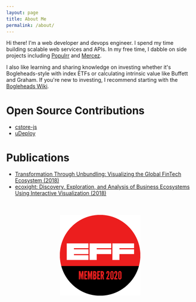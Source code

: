```yaml
---
layout: page
title: About Me
permalink: /about/
---
```

Hi there! I'm a web developer and devops engineer. I spend my time building scalable web services and APIs. In my free time, I dabble on side projects including [Populrr](https://populrr.com/) and [Mercez](https://millionmilesecrets.com/guides/easily-find-credit-card-currency-conversion-rates-with-mercez-app/).

I also like learning and sharing knowledge on investing whether it's Bogleheads-style with index ETFs or calculating intrinsic value like Buffett and Graham. If you're new to investing, I recommend starting with the [Bogleheads Wiki](https://www.bogleheads.org/wiki/Getting_started).

# Open Source Contributions

- [cstore-js](https://github.com/shivpatel/cstore-js)
- [uDeploy](https://github.com/turnerlabs/udeploy)

# Publications

- [Transformation Through Unbundling: Visualizing the Global FinTech Ecosystem (2018)](https://dl.acm.org/citation.cfm?id=3309227)
- [ecoxight: Discovery, Exploration, and Analysis of Business Ecosystems Using Interactive Visualization (2018)](https://dl.acm.org/citation.cfm?id=3185047)

<div style="margin-top:50px;text-align:center;">
    <img src="/assets/img/2020-membership-badge-2.png" style="margin:0 auto 0;">
</div>
